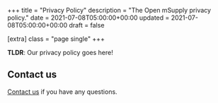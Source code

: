 +++
title = "Privacy Policy"
description = "The Open mSupply privacy policy."
date = 2021-07-08T05:00:00+00:00
updated = 2021-07-08T05:00:00+00:00
draft = false

[extra]
class = "page single"
+++

__TLDR__: Our privacy policy goes here!

## Contact us

[Contact us](https://github.com/openmsupply) if you have any questions.
